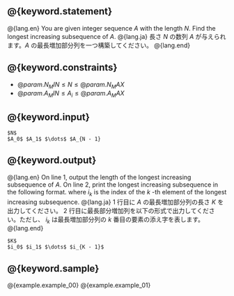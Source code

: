 ## @{keyword.statement}

@{lang.en}
You are given integer sequence $A$ with the length $N$. Find the longest increasing subsequence of $A$.
@{lang.ja}
長さ $N$ の数列 $A$ が与えられます。$A$ の最長増加部分列を一つ構築してください。
@{lang.end}

## @{keyword.constraints}

- $@{param.N_MIN} \leq N \leq @{param.N_MAX}$
- $@{param.A_MIN} \leq A_i \leq @{param.A_MAX}$

## @{keyword.input}

~~~
$N$
$A_0$ $A_1$ $\dots$ $A_{N - 1}
~~~

## @{keyword.output}

@{lang.en}
On line $1$, output the length of the longest increasing subsequence of $A$.
On line $2$, print the longest increasing subsequence in the following format. where $i_k$ is the index of the $k$ -th element of the longest increasing subsequence.
@{lang.ja}
$1$ 行目に $A$ の最長増加部分列の長さ $K$ を出力してください。
$2$ 行目に最長部分増加列を以下の形式で出力してください。ただし、 $i_k$ は最長増加部分列の $k$ 番目の要素の添え字を表します。
@{lang.end}
```
$K$
$i_0$ $i_1$ $\dots$ $i_{K - 1}$
```


## @{keyword.sample}

@{example.example_00}
@{example.example_01}

